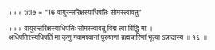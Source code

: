 +++
title = "16 वायुरन्तरिक्षस्याधिपतिः सोमस्त्वावतु"

+++
वायुरन्तरिक्षस्याधिपतिः सोमस्त्वावतु विद्म त्वा विद्धि मा ।  
अधिपतिरस्यधिपतिं मा कृणु गवामश्वानां पुरुषाणां ब्रह्मचारिणां भूत्या ऽन्नाद्यस्य ॥ १६ ॥